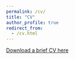 ```yaml
---
permalink: /cv/
title: "CV"
author_profile: true
redirect_from: 
  - /cv.html
---
```


[Download a brief CV here](http://anboparistech.github.io/files/AnboCAO_CV.pdf)
